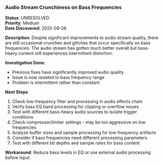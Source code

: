 ### Audio Stream Crunchiness on Bass Frequencies

**Status**: UNRESOLVED  
**Priority**: Medium  
**Date Discovered**: 2025-08-26

**Description**: Despite significant improvements to audio stream quality, there
are still occasional crunches and glitches that occur specifically on bass
frequencies. The audio stream has gotten much better overall but bass-heavy
content still experiences intermittent distortion.

**Investigation Done**:

- Previous fixes have significantly improved audio quality
- Issue is now isolated to bass frequency range
- Problem is intermittent rather than constant

**Next Steps**:

1. Check low-frequency filter and processing in audio effects chain
2. Verify bass EQ band processing for clipping or overflow issues
3. Test with different bass-heavy audio sources to isolate trigger conditions
4. Check compressor/limiter settings - may be too aggressive on low frequencies
5. Analyze buffer sizes and sample processing for low-frequency artifacts
6. Consider if bass frequencies need different processing parameters
7. Test with different bit depths and sample rates for bass content

**Workaround**: Reduce bass levels in EQ or use external audio processing before
input.
